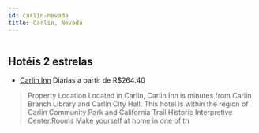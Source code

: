 ```yaml
---
id: carlin-nevada
title: Carlin, Nevada
---
```


<center><img src="https://assets.cosmos-data.com/14/282f9d4446a882920b12d56778459449-1959434.jpg" alt="" /></center>


## Hotéis 2 estrelas

-    [Carlin Inn](https://www.hurb.com/hoteis/carlin/carlin-inn-JNP-JP984495?cmp=18055) Diárias a partir de R$264.40
   > Property Location Located in Carlin, Carlin Inn is minutes from Carlin Branch Library and Carlin City Hall. This hotel is within the region of Carlin Community Park and California Trail Historic Interpretive Center.Rooms Make yourself at home in one of th
